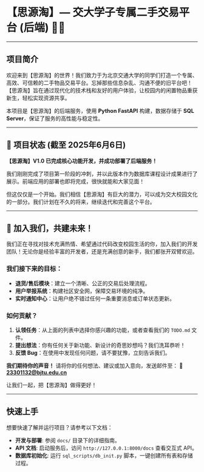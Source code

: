 # 【思源淘】— 交大学子专属二手交易平台 (后端) 👜✨

---

## 项目简介

欢迎来到【思源淘】的世界！我们致力于为北京交通大学的同学们打造一个专属、高效、可信赖的二手物品交易平台。忘掉那些信息杂乱、沟通不便的旧平台吧！【思源淘】旨在通过现代化的技术栈和友好的用户体验，让校园内的闲置物品重获新生，轻松实现资源共享。

本项目是【思源淘】的后端服务，使用 **Python FastAPI** 构建，数据存储于 **SQL Server**，保证了服务的高性能与稳定性。

---

## 🚀 项目状态 (截至 2025年6月6日)

**【思源淘】V1.0 已完成核心功能开发，并成功部署了后端服务！**

我们刚刚完成了项目第一阶段的冲刺，并以此版本作为数据库课程设计成果进行了展示。前端应用的部署也即将完成，很快就能和大家见面！

但这仅仅是一个开始。我们相信【思源淘】有巨大的潜力，可以成为交大校园文化的一部分。我们计划在不久的将来，继续迭代和完善这个平台。

---

## 💖 加入我们，共建未来！

我们正在寻找对技术充满热情、希望通过代码改变校园生活的你，加入我们的开发团队！无论你是经验丰富的开发者，还是充满创意的新手，我们都张开双臂欢迎。

### 我们接下来的目标：

*   **退货/售后模块**：建立一个清晰、公正的交易后处理流程。
*   **用户举报系统**：构建社区安全网，保障交易环境的纯净。
*   **实时通知中心**：让用户绝不错过任何一条重要消息或订单状态更新。

### 如何贡献？

1.  **认领任务**：从上面的列表中选择你感兴趣的功能，或者查看我们的 `TODO.md` 文件。
2.  **提出想法**：你有任何关于新功能、新设计的奇思妙想吗？我们洗耳恭听！
3.  **反馈 Bug**：在使用中发现任何问题，请不要犹豫，立刻告诉我们。

**我们期待你的声音！** 请将你的任何想法、建议或加入意向，发送邮件至：
📧 **23301132@bjtu.edu.cn**

让我们一起，把【思源淘】做得更好！

---
## 快速上手

想要快速了解并运行项目？请参考以下文档：

*   **开发与部署**: 参阅 `docs/` 目录下的详细指南。
*   **API 文档**: 启动服务后，访问 `http://127.0.0.1:8000/docs` 查看交互式 API。
*   **数据库初始化**: 运行 `sql_scripts/db_init.py` 脚本，一键创建所有表和存储过程。
